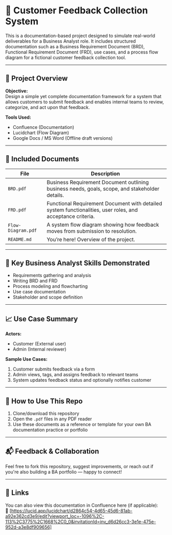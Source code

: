 # 📝 Customer Feedback Collection System

This is a documentation-based project designed to simulate real-world deliverables for a Business Analyst role. It includes structured documentation such as a Business Requirement Document (BRD), Functional Requirement Document (FRD), use cases, and a process flow diagram for a fictional customer feedback collection tool.

---

## 📌 Project Overview

**Objective:**  
Design a simple yet complete documentation framework for a system that allows customers to submit feedback and enables internal teams to review, categorize, and act upon that feedback.

**Tools Used:**
- Confluence (Documentation)
- Lucidchart (Flow Diagram)
- Google Docs / MS Word (Offline draft versions)

---

## 📄 Included Documents

| File | Description |
|------|-------------|
| `BRD.pdf` | Business Requirement Document outlining business needs, goals, scope, and stakeholder details. |
| `FRD.pdf` | Functional Requirement Document with detailed system functionalities, user roles, and acceptance criteria. |
| `Flow-Diagram.pdf` | A system flow diagram showing how feedback moves from submission to resolution. |
| `README.md` | You’re here! Overview of the project. |

---

## 🧠 Key Business Analyst Skills Demonstrated

- Requirements gathering and analysis  
- Writing BRD and FRD  
- Process modeling and flowcharting  
- Use case documentation  
- Stakeholder and scope definition  

---

## 📈 Use Case Summary

**Actors:**  
- Customer (External user)  
- Admin (Internal reviewer)

**Sample Use Cases:**  
1. Customer submits feedback via a form  
2. Admin views, tags, and assigns feedback to relevant teams  
3. System updates feedback status and optionally notifies customer  

---

## 🧾 How to Use This Repo

1. Clone/download this repository
2. Open the `.pdf` files in any PDF reader
3. Use these documents as a reference or template for your own BA documentation practice or portfolio

---

## 📬 Feedback & Collaboration

Feel free to fork this repository, suggest improvements, or reach out if you're also building a BA portfolio — happy to connect!

---

## 📎 Links

You can also view this documentation in Confluence here (if applicable):  
🔗 [https://lucid.app/lucidchart/d2864c54-4d65-45d6-81ab-a92e362cd3e9/edit?viewport_loc=-1096%2C-113%2C3775%2C1668%2C0_0&invitationId=inv_d6d26cc3-3e1e-475e-952d-a3e8df909656]

